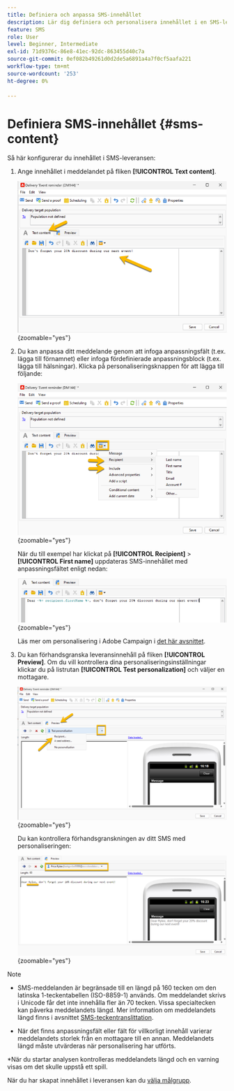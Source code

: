 ```yaml
---
title: Definiera och anpassa SMS-innehållet
description: Lär dig definiera och personalisera innehållet i en SMS-leverans
feature: SMS
role: User
level: Beginner, Intermediate
exl-id: 71d9376c-86e8-41ec-92dc-863455d40c7a
source-git-commit: 0ef082b49261d0d2de5a6891a4a7f0cf5aafa221
workflow-type: tm+mt
source-wordcount: '253'
ht-degree: 0%

---
```


# Definiera SMS-innehållet {#sms-content}

Så här konfigurerar du innehållet i SMS-leveransen:

1. Ange innehållet i meddelandet på fliken **[!UICONTROL Text content]**.

   ![](assets/sms_content.png){zoomable="yes"}

1. Du kan anpassa ditt meddelande genom att infoga anpassningsfält (t.ex. lägga till förnamnet) eller infoga fördefinierade anpassningsblock (t.ex. lägga till hälsningar). Klicka på personaliseringsknappen för att lägga till följande:

   ![](assets/sms_perso.png){zoomable="yes"}

   När du till exempel har klickat på **[!UICONTROL Recipient]** > **[!UICONTROL First name]** uppdateras SMS-innehållet med anpassningsfältet enligt nedan:

   ![](assets/sms_perso_recipient.png){zoomable="yes"}

   Läs mer om personalisering i Adobe Campaign i [det här avsnittet](../personalize.md).

1. Du kan förhandsgranska leveransinnehåll på fliken **[!UICONTROL Preview]**. Om du vill kontrollera dina personaliseringsinställningar klickar du på listrutan **[!UICONTROL Test personalization]** och väljer en mottagare.

   ![](assets/sms_preview.png){zoomable="yes"}

   Du kan kontrollera förhandsgranskningen av ditt SMS med personaliseringen:

   ![](assets/sms_preview_phone.png){zoomable="yes"}

>[!NOTE]
>
>* SMS-meddelanden är begränsade till en längd på 160 tecken om den latinska 1-teckentabellen (ISO-8859-1) används. Om meddelandet skrivs i Unicode får det inte innehålla fler än 70 tecken. Vissa specialtecken kan påverka meddelandets längd. Mer information om meddelandets längd finns i avsnittet [SMS-teckentranslittation](smpp-external-account.md#smpp-channel-settings).
>
>* När det finns anpassningsfält eller fält för villkorligt innehåll varierar meddelandets storlek från en mottagare till en annan. Meddelandets längd måste utvärderas när personalisering har utförts.
>
>*När du startar analysen kontrolleras meddelandets längd och en varning visas om det skulle uppstå ett spill.

När du har skapat innehållet i leveransen kan du [välja målgrupp](sms-audience.md).
